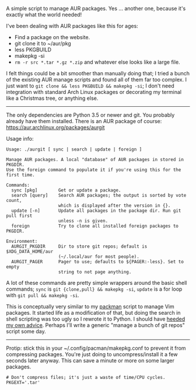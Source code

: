 A simple script to manage AUR packages. Yes ... another one, because it's
exactly what the world needed!

I've been dealing with AUR packages like this for ages:

- Find a package on the website.
- git clone it to ~/aur/pkg
- less PKGBUILD
- makepkg -si
- `rm -r src *.tar *.gz *.zip` and whatever else looks like a large file.

I felt things could be a bit smoother than manually doing that; I tried a bunch
of the existing AUR manage scripts and found all of them far too complex. I just
want to `git clone && less PKGBUILD && makepkg -si`; I don't need integration
with standard Arch Linux packages or decorating my terminal like a Christmas
tree, or anything else.

---

The only dependencies are Python 3.5 or newer and git. You probably already
have them installed. There is an AUR package of course:
https://aur.archlinux.org/packages/aurgit

Usage info:

    Usage: ./aurgit [ sync | search | update | foreign ]

    Manage AUR packages. A local "database" of AUR packages in stored in PKGDIR.
    Use the foreign command to populate it if you're using this for the first time.

    Commands:
      sync [pkg]        Get or update a package.
      search [query]    Search AUR packages; the output is sorted by vote count,
                        which is displayed after the version in {}.
      update [-n]       Update all packages in the package dir. Run git pull first
                        unless -n is given.
      foreign           Try to clone all installed foreign packages to PKGDIR.

    Environment:
      AURGIT_PKGDIR     Dir to store git repos; default is $XDG_DATA_HOME/aur
                        (~/.local/aur for most people).
      AURGIT_PAGER      Pager to use; defaults to ${PAGER:-less}. Set to empty
                        string to not page anything.

A lot of these commands are pretty simple wrappers around the basic shell
commands; `sync` is `git {clone,pull} && makepkg -si`, `update` is a for loop
with `git pull && makepkg -si`.

This is conceptually very similar to my [packman][packman] script to manage Vim
packages. It started life as a modification of that, but doing the search in
shell scripting was too ugly so I rewrote it to Python. I should have [heeded my
own advice][shell]. Perhaps I'll write a generic "manage a bunch of git repos"
script some day.

---

Protip: stick this in your ~/.config/pacman/makepkg.conf to prevent it from
compressing packages. You're just doing to uncompress/install it a few seconds
later anyway. This can save a minute or more on some larger packages.

	# Don't compress files; it's just a waste of time/CPU cycles.
	PKGEXT='.tar'

[shell]: https://arp242.net/weblog/shell-scripting-trap.html
[packman]: https://github.com/Carpetsmoker/packman.vim
